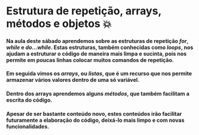 
# Estrutura de repetição, arrays, métodos e objetos :collision: #

#### Na aula deste sábado aprendemos sobre as estruturas de repetição *for*, *while* e *do...while*. Estas estruturas, também conhecidas como *loops*, nos ajudam a estruturar o código de maneira mais limpa e sucinta, pois nos permite em poucas linhas colocar muitos comandos de repetição.

#### Em seguida vimos os *arrays*, ou *listas*, que é um recurso que nos permite armazenar vários valores dentro de uma só variável.

#### Dentro dos arrays aprendemos alguns *métodos*, que também facilitam a escrita do código. 

#### Apesar de ser bastante conteúdo novo, estes conteúdos irão facilitar futuramente a elaboração do código, deixá-lo mais limpo e com novas funcionalidades.


